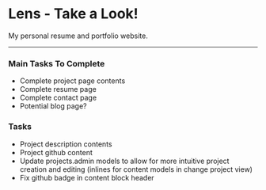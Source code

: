# Lens - Take a Look!

My personal resume and portfolio website.

---

### Main Tasks To Complete
- Complete project page contents
- Complete resume page
- Complete contact page
- Potential blog page?

### Tasks
- Project description contents
- Project github content
- Update projects.admin models to allow for more intuitive project creation and editing (inlines for content models in change project view)
- Fix github badge in content block header

